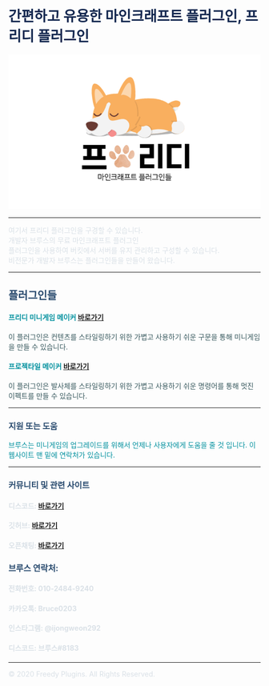<!-- .slide: data-background="./image1.png" -->

<link rel="shortcut icon" type="image/png" href="/favicon.ico">

# <font color='#142850'>간편하고 유용한 마인크래프트 플러그인, 프리디 플러그인</font>

![image](FreedyPlugins.png)

***

<font color='#dae1e7'>여기서 프리디 플러그인을 구경할 수 있습니다.</font>  
<font color='#dae1e7'>개발자 브루스의 무료 마인크래프트 플러그인</font>  
<font color='#dae1e7'>플러그인을 사용하여 버킷에서 서버를 유지 관리하고 구성할 수 있습니다.</font>  
<font color='#dae1e7'>비전문가 개발자 브루스는 플러그인들을 만들어 왔습니다. </font>  

***

## <font color='#27496d'>플러그인들</font>

#### <font color='#00909e'>프리디 미니게임 메이커</font> [바로가기](./FreedyMinigameMaker)
<font color='#38595E'>이 플러그인은 컨텐츠를 스타일링하기 위한 가볍고 사용하기 쉬운 구문을 통해 미니게임을 만들 수 있습니다.</font>

#### <font color='#00909e'>프로젝타일 메이커</font> [바로가기](./ProjectileMaker)
<font color='#38595E'>이 플러그인은 발사체를 스타일링하기 위한 가볍고 사용하기 쉬운 명령어를 통해 멋진 이펙트를 만들 수 있습니다.</font>

***

### <font color='#27496d'>지원 또는 도움</font>
<font color='#00909e'>브루스는 미니게임의 업그레이드를 위해서 언제나 사용자에게 도움을 줄 것 입니다. 이 웹사이트 맨 밑에 연락처가 있습니다.</font>

***

### <font color='#27496d'>커뮤니티 및 관련 사이트</font>

#### <font color='#dae1e7'>디스코드: </font> [바로가기](https://discord.gg/xej5Ut3)
#### <font color='#dae1e7'>깃허브: </font> [바로가기](https://github.com/FreedyPlugins)
#### <font color='#dae1e7'>오픈채팅: </font> [바로가기](https://open.kakao.com/o/gzol3Qeb)  

### <font color='#27496d'>브루스 연락처:</font>

#### <font color='#dae1e7'>전화번호: 010-2484-9240</font>
#### <font color='#dae1e7'>카카오톡: Bruce0203</font>
#### <font color='#dae1e7'>인스타그램: @ijongweon292</font>
#### <font color='#dae1e7'>디스코드: 브루스#8183</font>

***

<font color='#dae1e7'>© 2020 Freedy Plugins. All Rights Reserved.</font>
